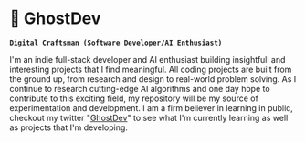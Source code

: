 # 🤖 GhostDev

**`Digital Craftsman (Software Developer/AI Enthusiast)`**

I'm an indie full-stack developer and AI enthusiast building insightfull and interesting projects that I find meaningful. All coding projects are built from the ground up, from research and design to real-world problem solving. As I continue to research cutting-edge AI algorithms and one day hope to contribute to this exciting field, my repository will be my source of experimentation and development. I am a firm believer in learning in public, checkout my twitter "[GhostDev](https://twitter.com/ghostdev_ai)" to see what I'm currently learning as well as projects that I'm developing. 

<!--
**ghostdev-ai/ghostdev-ai** is a ✨ _special_ ✨ repository because its `README.md` (this file) appears on your GitHub profile.

Here are some ideas to get you started:

- 🔭 I’m currently working on ...
- 🌱 I’m currently learning ...
- 👯 I’m looking to collaborate on ...
- 🤔 I’m looking for help with ...
- 💬 Ask me about ...
- 📫 How to reach me: ...
- 😄 Pronouns: ...
- ⚡ Fun fact: ...
-->
